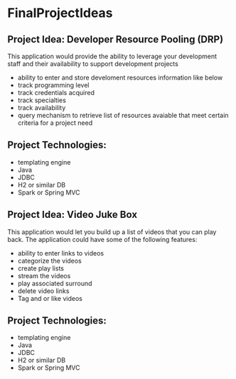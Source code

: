 # FinalProjectIdeas

## Project Idea: Developer Resource Pooling (DRP)

This application would provide the ability to leverage your development staff and their availability to support development projects
- ability to enter and store develoment resources information like below
- track programming level
- track credentials acquired
- track specialties
- track availability
- query mechanism to retrieve list of resources avaiable that meet certain criteria for a project need


## Project Technologies:
- templating engine
- Java
- JDBC
- H2 or similar DB
- Spark or Spring MVC


## Project Idea: Video Juke Box

This application would let you build up a list of videos that you can play back. The
application could have some of the following features:
- ability to enter links to videos
- categorize the videos
- create play lists
- stream the videos
- play associated surround
- delete video links
- Tag and or like videos


## Project Technologies:
- templating engine
- Java
- JDBC
- H2 or similar DB
- Spark or Spring MVC
